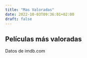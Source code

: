 ```yaml
---
title: "Mas Valoradas"
date: 2022-10-03T09:36:01+02:00
draft: false
---
```


## Películas más valoradas

Datos de imdb.com

